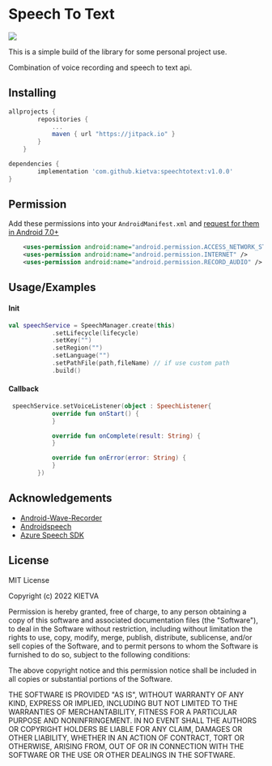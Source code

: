 
# Speech To Text
[![](https://jitpack.io/v/kietva/speechtotext.svg)](https://jitpack.io/#kietva/speechtotext)

This is a simple build of the library for some personal project use.

Combination of voice recording and speech to text api.


## Installing
```gradle
allprojects {
        repositories {
            ...
            maven { url "https://jitpack.io" }
        }
    }
```

```gradle
dependencies {
        implementation 'com.github.kietva:speechtotext:v1.0.0'
}
```
## Permission
Add these permissions into your `AndroidManifest.xml` and [request for them in Android 7.0+](https://developer.android.com/training/permissions/requesting.html)
```xml
    <uses-permission android:name="android.permission.ACCESS_NETWORK_STATE" />
    <uses-permission android:name="android.permission.INTERNET" />
    <uses-permission android:name="android.permission.RECORD_AUDIO" />
```
## Usage/Examples
#### Init
```kotlin
val speechService = SpeechManager.create(this)
            .setLifecycle(lifecycle)
            .setKey("")
            .setRegion("")
            .setLanguage("")
            .setPathFile(path,fileName) // if use custom path
            .build()
```
#### Callback
```kotlin
 speechService.setVoiceListener(object : SpeechListener{
            override fun onStart() {
            }

            override fun onComplete(result: String) {
            }

            override fun onError(error: String) {
            }
        })
```


## Acknowledgements

 - [Android-Wave-Recorder](https://github.com/squti/Android-Wave-Recorder)
 - [Androidspeech](https://github.com/mozilla/androidspeech)
 - [Azure Speech SDK](https://github.com/Azure-Samples/cognitive-services-speech-sdk)


## License

MIT License

Copyright (c) 2022 KIETVA

Permission is hereby granted, free of charge, to any person obtaining a copy
of this software and associated documentation files (the "Software"), to deal
in the Software without restriction, including without limitation the rights
to use, copy, modify, merge, publish, distribute, sublicense, and/or sell
copies of the Software, and to permit persons to whom the Software is
furnished to do so, subject to the following conditions:

The above copyright notice and this permission notice shall be included in all
copies or substantial portions of the Software.

THE SOFTWARE IS PROVIDED "AS IS", WITHOUT WARRANTY OF ANY KIND, EXPRESS OR
IMPLIED, INCLUDING BUT NOT LIMITED TO THE WARRANTIES OF MERCHANTABILITY,
FITNESS FOR A PARTICULAR PURPOSE AND NONINFRINGEMENT. IN NO EVENT SHALL THE
AUTHORS OR COPYRIGHT HOLDERS BE LIABLE FOR ANY CLAIM, DAMAGES OR OTHER
LIABILITY, WHETHER IN AN ACTION OF CONTRACT, TORT OR OTHERWISE, ARISING FROM,
OUT OF OR IN CONNECTION WITH THE SOFTWARE OR THE USE OR OTHER DEALINGS IN THE
SOFTWARE.

